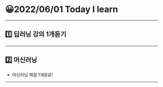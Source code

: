 # 😀2022/06/01 Today I learn
-------------------------
## 1️⃣ 딥러닝 강의 1개듣기 
------------------------
## 2️⃣ 머신러닝
  * 머신러닝 채점 1개완료!
----------------------------
